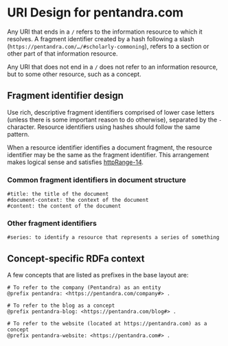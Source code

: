 # URI Design for pentandra.com

Any URI that ends in a `/` refers to the information resource to which it
resolves. A fragment identifier created by a hash following a slash
(`https://pentandra.com/…/#scholarly-commoning`), refers to a section or other
part of that information resource.

Any URI that does not end in a `/` does not refer to an information resource,
but to some other resource, such as a concept.

## Fragment identifier design

Use rich, descriptive fragment identifiers comprised of lower case letters
(unless there is some important reason to do otherwise), separated by the `-`
character. Resource identifiers using hashes should follow the same pattern.

When a resource identifier identifies a document fragment, the resource
identifier may be the same as the fragment identifier. This arrangement makes
logical sense and satisfies [httpRange-14].

### Common fragment identifiers in document structure

```
#title: the title of the document
#document-context: the context of the document
#content: the content of the document
```

### Other fragment identifiers

```
#series: to identify a resource that represents a series of something
```

## Concept-specific RDFa context

A few concepts that are listed as prefixes in the base layout are:

```turtle
# To refer to the company (Pentandra) as an entity
@prefix pentandra: <https://pentandra.com/company#> .

# To refer to the blog as a concept
@prefix pentandra-blog: <https://pentandra.com/blog#> . 

# To refer to the website (located at https://pentandra.com) as a concept
@prefix pentandra-website: <https://pentandra.com#> .
```

[httpRange-14]: <http://lists.w3.org/Archives/Public/www-tag/2005Jun/0039.html>
